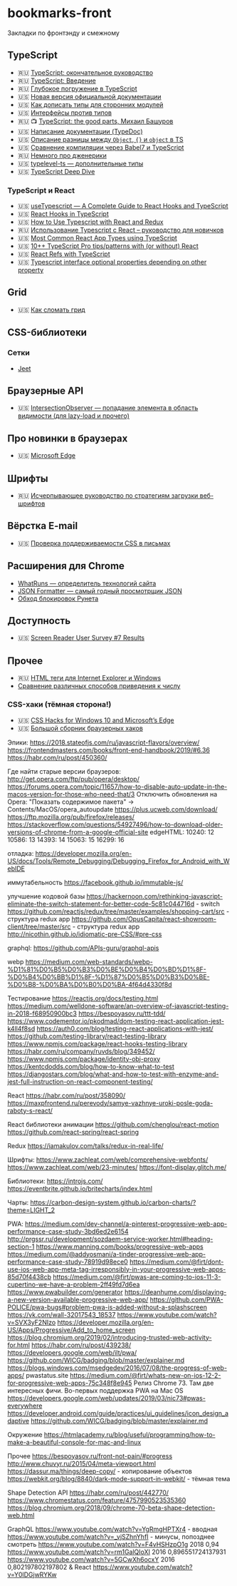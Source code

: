 # bookmarks-front
Закладки по фронтэнду и смежному

## TypeScript

* 🇷🇺 [TypeScript: окончательное руководство](https://nauchikus.github.io/typescript-definitive-guide/)
* 🇷🇺 [TypeScript: Введение](https://canonium.com/articles/typescript-introduction)
* 🇷🇺 [Глубокое погружение в TypeScript](https://github.com/etroynov/typescript-book)
* 🇺🇸 [Новая версия официальной документации](https://microsoft.github.io/TypeScript-New-Handbook/outline/)
* 🇺🇸 [Как дописать типы для сторонних модулей](https://medium.com/@chris_72272/migrating-to-typescript-write-a-declaration-file-for-a-third-party-npm-module-b1f75808ed2)
* 🇺🇸 [Интерфейсы против типов](https://medium.com/@martin_hotell/interface-vs-type-alias-in-typescript-2-7-2a8f1777af4c)
* 🇷🇺 :tv: [TypeScript: the good parts, Михаил Башуров](https://www.youtube.com/watch?v=n8aope5NKfM)
* 🇺🇸 [Написание документации (TypeDoc)](https://typedoc.org/guides/doccomments/)
* 🇺🇸 [Описание разницы между `Object`, `{}` и `object` в TS](https://stackoverflow.com/a/49465172)
* 🇺🇸 [Сравнение компиляции через Babel7 и TypeScript](https://kulshekhar.github.io/ts-jest/user/babel7-or-ts)
* 🇷🇺 [Немного про дженерики](https://habr.com/ru/post/455473/)
* 🇺🇸 [typelevel-ts — дополнительные типы](https://gcanti.github.io/typelevel-ts/modules/index.ts.html)
* 🇺🇸 [TypeScript Deep Dive](https://basarat.gitbooks.io/typescript/docs/jsx/react.html)

### TypeScript и React

* 🇺🇸 [useTypescript — A Complete Guide to React Hooks and TypeScript](https://levelup.gitconnected.com/usetypescript-a-complete-guide-to-react-hooks-and-typescript-db1858d1fb9c)
* 🇺🇸 [React Hooks in TypeScript](https://medium.com/@jrwebdev/react-hooks-in-typescript-88fce7001d0d)
* 🇺🇸 [How to Use Typescript with React and Redux](https://medium.com/@rossbulat/how-to-use-typescript-with-react-and-redux-a118b1e02b76)
* 🇷🇺 [Использование Typescript с React – руководство для новичков](https://habr.com/ru/company/otus/blog/456124/)
* 🇺🇸 [Most Common React App Types using TypeScript](https://medium.com/@tiago.souto/most-common-react-app-types-using-typescript-99f4d5d4c4f8)
* 🇺🇸 [10++ TypeScript Pro tips/patterns with (or without) React](https://medium.com/@martin_hotell/10-typescript-pro-tips-patterns-with-or-without-react-5799488d6680)
* 🇺🇸 [React Refs with TypeScript](https://medium.com/@martin_hotell/react-refs-with-typescript-a32d56c4d315)
* 🇺🇸 [Typescript interface optional properties depending on other property](https://stackoverflow.com/questions/51412872/typescript-interface-optional-properties-depending-on-other-property)

## Grid

* 🇺🇸 [Как сломать грид](https://daverupert.com/2017/09/breaking-the-grid/)

## CSS-библиотеки

### Сетки

* [Jeet](http://jeet.gs/)

## Браузерные API

* 🇺🇸 [IntersectionObserver — попадание элемента в область видимости (для lazy-load и прочего)](https://www.smashingmagazine.com/2018/01/deferring-lazy-loading-intersection-observer-api/)

## Про новинки в браузерах

* 🇺🇸 [Microsoft Edge](https://docs.microsoft.com/en-us/microsoft-edge/dev-guide/whats-new)

## Шрифты

* 🇷🇺 [Исчерпывающее руководство по стратегиям загрузки веб-шрифтов](https://css-live.ru/articles/ischerpyvayushhee-rukovodstvo-po-strategiyam-zagruzki-veb-shriftov.html)

## Вёрстка E-mail

* 🇺🇸 [Проверка поддерживаемости CSS в письмах](https://www.campaignmonitor.com/css/)

## Расширения для Chrome

* [WhatRuns — определитель технологий сайта](https://chrome.google.com/webstore/detail/whatruns/cmkdbmfndkfgebldhnkbfhlneefdaaip)
* [JSON Formatter — самый годный просмотрщик JSON](https://chrome.google.com/webstore/detail/json-formatter/bcjindcccaagfpapjjmafapmmgkkhgoa)
* [Обход блокировок Рунета](https://chrome.google.com/webstore/detail/%D0%BE%D0%B1%D1%85%D0%BE%D0%B4-%D0%B1%D0%BB%D0%BE%D0%BA%D0%B8%D1%80%D0%BE%D0%B2%D0%BE%D0%BA-%D1%80%D1%83%D0%BD%D0%B5%D1%82%D0%B0/npgcnondjocldhldegnakemclmfkngch)

## Доступность

* 🇺🇸 [Screen Reader User Survey #7 Results](https://webaim.org/projects/screenreadersurvey7/)

## Прочее

* 🇷🇺 [HTML теги для Internet Explorer и Windows](https://snipp.ru/view/162#link-msapplication-tap-highlight)
* [Сравнение различных способов приведения к числу](https://i.stack.imgur.com/dzin3.png)

### CSS-хаки (тёмная сторона!)

* 🇺🇸 [CSS Hacks for Windows 10 and Microsoft’s Edge](https://jeffclayton.wordpress.com/2015/04/07/css-hacks-for-windows-10-and-spartan-browser-preview/)
* 🇺🇸 [Большой сборник браузерных хаков](http://browserhacks.com/)

Эпики:
https://2018.stateofjs.com/ru/javascript-flavors/overview/
https://frontendmasters.com/books/front-end-handbook/2019/#6.36
https://habr.com/ru/post/450360/

Где найти старые версии браузеров:
http://get.opera.com/ftp/pub/opera/desktop/
https://forums.opera.com/topic/11657/how-to-disable-auto-update-in-the-macos-version-for-those-who-need-that/3
Отключить обновления на Opera: "Показать содержимое пакета" -> Contents/MacOS/opera_autoupdate
https://plus.ucweb.com/download/
https://ftp.mozilla.org/pub/firefox/releases/
https://stackoverflow.com/questions/54927496/how-to-download-older-versions-of-chrome-from-a-google-official-site
edgeHTML:
10240: 12
10586: 13
14393: 14
15063: 15
16299: 16

отладка:
https://developer.mozilla.org/en-US/docs/Tools/Remote_Debugging/Debugging_Firefox_for_Android_with_WebIDE

иммутабельность
https://facebook.github.io/immutable-js/

улучшение кодовой базы
https://hackernoon.com/rethinking-javascript-eliminate-the-switch-statement-for-better-code-5c81c044716d - switch
https://github.com/reactjs/redux/tree/master/examples/shopping-cart/src - структура redux app
https://github.com/OpusCapita/react-showroom-client/tree/master/src  - структура redux app
http://nicothin.github.io/idiomatic-pre-CSS/#pre-css

graphql:
https://github.com/APIs-guru/graphql-apis 

webp
https://medium.com/web-standards/webp-%D1%81%D0%B5%D0%B3%D0%BE%D0%B4%D0%BD%D1%8F-%D0%B4%D0%BB%D1%8F-%D1%87%D0%B5%D0%B3%D0%BE-%D0%B8-%D0%BA%D0%B0%D0%BA-4f64d4330f8d

Тестирование
https://reactjs.org/docs/testing.html
https://medium.com/welldone-software/an-overview-of-javascript-testing-in-2018-f68950900bc3
https://bespoyasov.ru/ttt-tdd/
https://www.codementor.io/pkodmad/dom-testing-react-application-jest-k4ll4f8sd
https://auth0.com/blog/testing-react-applications-with-jest/
https://github.com/testing-library/react-testing-library
https://www.npmjs.com/package/react-hooks-testing-library
https://habr.com/ru/company/ruvds/blog/349452/
https://www.npmjs.com/package/identity-obj-proxy
https://kentcdodds.com/blog/how-to-know-what-to-test
https://djangostars.com/blog/what-and-how-to-test-with-enzyme-and-jest-full-instruction-on-react-component-testing/

React
https://habr.com/ru/post/358090/
https://maxpfrontend.ru/perevody/samye-vazhnye-uroki-posle-goda-raboty-s-react/

React библиотеки
	анимации
https://github.com/chenglou/react-motion
https://github.com/react-spring/react-spring

Redux
https://iamakulov.com/talks/redux-in-real-life/

Шрифты:
https://www.zachleat.com/web/comprehensive-webfonts/
https://www.zachleat.com/web/23-minutes/
https://font-display.glitch.me/

Библиотеки:
https://introjs.com/
https://eventbrite.github.io/britecharts/index.html

Чарты:
https://carbon-design-system.github.io/carbon-charts/?theme=LIGHT_2

PWA:
https://medium.com/dev-channel/a-pinterest-progressive-web-app-performance-case-study-3bd6ed2e6154
http://prgssr.ru/development/sozdaem-service-worker.html#heading-section-1
https://www.manning.com/books/progressive-web-apps
https://medium.com/@addyosmani/a-tinder-progressive-web-app-performance-case-study-78919d98ece0
https://medium.com/@firt/dont-use-ios-web-app-meta-tag-irresponsibly-in-your-progressive-web-apps-85d70f4438cb
https://medium.com/@firt/pwas-are-coming-to-ios-11-3-cupertino-we-have-a-problem-2ff49fd7d6ea
https://www.pwabuilder.com/generator
https://deanhume.com/displaying-a-new-version-available-progressive-web-app/
https://github.com/PWA-POLICE/pwa-bugs#problem-pwa-is-added-without-a-splashscreen
https://vk.com/wall-32017543_18537
https://www.youtube.com/watch?v=SVX3yF2NIzo
https://developer.mozilla.org/en-US/Apps/Progressive/Add_to_home_screen
https://blog.chromium.org/2019/02/introducing-trusted-web-activity-for.html
https://habr.com/ru/post/439238/
https://developers.google.com/web/ilt/pwa/
https://github.com/WICG/badging/blob/master/explainer.md
https://blogs.windows.com/msedgedev/2016/07/08/the-progress-of-web-apps/
pwastatus.site
https://medium.com/@firt/whats-new-on-ios-12-2-for-progressive-web-apps-75c348f8e945
Релиз Chrome 73. Там две интересных фичи. Во-первых поддержка PWA на Mac OS
https://developers.google.com/web/updates/2019/03/nic73#pwas-everywhere
https://developer.android.com/guide/practices/ui_guidelines/icon_design_adaptive
https://github.com/WICG/badging/blob/master/explainer.md

Окружение
https://htmlacademy.ru/blog/useful/programming/how-to-make-a-beautiful-console-for-mac-and-linux

Прочее
https://bespoyasov.ru/front-not-pain/#progress
http://www.chuvyr.ru/2015/04/meta-viewport.html 
https://dassur.ma/things/deep-copy/	- копирование объектов
https://webkit.org/blog/8840/dark-mode-support-in-webkit/ - тёмная тема

Shape Detection API
https://habr.com/ru/post/442770/
https://www.chromestatus.com/feature/4757990523535360
https://blog.chromium.org/2018/09/chrome-70-beta-shape-detection-web.html

GraphQL
https://www.youtube.com/watch?v=YgRmgHPTXr4 	- вводная	
https://www.youtube.com/watch?v=_vjSZhnYhfI		- минусы, попозднее смотреть
https://www.youtube.com/watch?v=F4vHSHzpO1g 	2018	0,94
https://www.youtube.com/watch?v=rm1GalQIoXI 		2016	0,896551724137931
https://www.youtube.com/watch?v=5GCwXh6ocxY 	2016	0,802197802197802
& React
https://www.youtube.com/watch?v=Y0lDGjwRYKw
